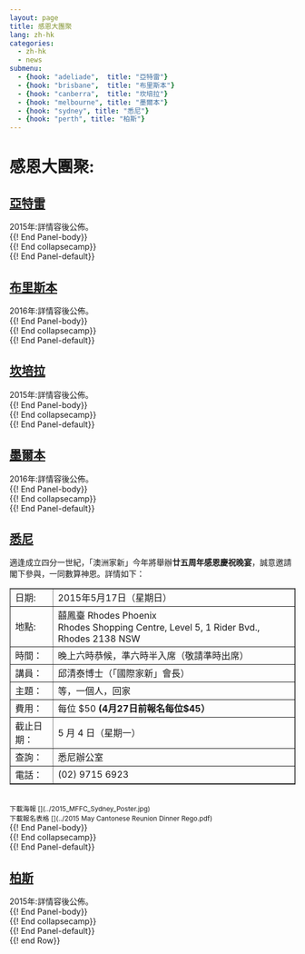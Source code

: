 ```yaml
---
layout: page
title: 感恩大團聚 
lang: zh-hk
categories: 
  - zh-hk
  - news
submenu:
  - {hook: "adeliade",  title: "亞特雷"}
  - {hook: "brisbane",  title: "布里斯本"}
  - {hook: "canberra",  title: "坎培拉"} 
  - {hook: "melbourne", title: "墨爾本"}
  - {hook: "sydney", title: "悉尼"}
  - {hook: "perth", title: "柏斯"}
---
```

  
感恩大團聚:  
============
<div class="panel-group" id="m-panel">
<div class="panel panel-default">
<div class="panel-heading">
<div class="panel-title">
<a name="adeliade" data-toggle="collapse" data-parent="#m-panel"
href="#adeliadeinfo"><h2>亞特雷</h2></a>
</div>
</div>
<div id="adeliadeinfo" class="collapse">
<div class="panel-body">
2015年:詳情容後公佈。
</div> {{! End Panel-body}}
</div> {{! End collapsecamp}}
</div> {{! End Panel-default}}
<div class="panel panel-default">
<div class="panel-heading">
<div class="panel-title">
<a name="brisbane" data-toggle="collapse" data-parent="#m-panel"
href="#brisbaneinfo"><h2>布里斯本</h2></a>
</div>
</div>
<div id="brisbaneinfo" class="collapse">
<div class="panel-body">
2016年:詳情容後公佈。
</div> {{! End Panel-body}}
</div> {{! End collapsecamp}}
</div> {{! End Panel-default}}
<div class="panel panel-default">
<div class="panel-heading">
<div class="panel-title">
<a name="canberra" data-toggle="collapse" data-parent="#m-panel"
href="#canberrainfo"><h2>坎培拉</h2></a>
</div>
</div>
<div id="canberrainfo" class="collapse">
<div class="panel-body">
2015年:詳情容後公佈。
</div> {{! End Panel-body}}
</div> {{! End collapsecamp}}
</div> {{! End Panel-default}}
<div class="panel panel-default">
<div class="panel-heading">
<div class="panel-title">
<a name="melbourne" data-toggle="collapse" data-parent="#m-panel"
href="#melbourneinfo"><h2>墨爾本</h2></a>
</div>
</div>
<div id="melbourneinfo" class="collapse">
<div class="panel-body">
2016年:詳情容後公佈。
</div> {{! End Panel-body}}
</div> {{! End collapsecamp}}
</div> {{! End Panel-default}}
<div class="panel panel-default">
<div class="panel-heading">
<div class="panel-title">
<a name="sydney" data-toggle="collapse" data-parent="#m-panel"
href="#sydneyinfo"><h2>悉尼</h2></a>
</div>
</div>
<div id="sydneyinfo" class="collapse">
<div class="panel-body">
適逢成立四分一世紀，「澳洲家新」今年將舉辦<span style="font-weight: bold;" >廿五周年感恩慶祝晚宴</span>，誠意邀請閣下參與，一同數算神恩。詳情如下：<br>
<table style="text-align: left; width: 100%;" border="1"
 cellpadding="5" cellspacing="0">
  <tbody>
    <tr>
      <td style="width: 15%;">日期:</td>
      <td>2015年5月17日（星期日）</td>
    </tr>
    <tr>
      <td>地點:</td>
      <td>囍鳳臺 Rhodes Phoenix<br>Rhodes Shopping Centre, Level 5, 1 Rider Bvd., Rhodes 2138 NSW</td>
    </tr>
    <tr>
      <td>時間：</td>
      <td>晚上六時恭候，準六時半入席（敬請準時出席）</td>
    </tr>
    <tr>
      <td>講員：</td>
      <td>邱清泰博士（「國際家新」會長）</td>
    </tr>
    <tr>
      <td>主題：</td>
      <td>等，一個人，回家</td>
    </tr>
    <tr>
      <td>費用：</td>
      <td>每位 $50 <span style="font-weight: bold;" >(4月27日前報名每位$45）</span></td>
    </tr>
	<tr>
      <td>截止日期：</td>
      <td>5 月 4 日（星期一）</td>
    </tr> 
	<tr>
      <td>查詢：</td>
      <td>悉尼辦公室</td>
    </tr>
	<tr>
      <td>電話：</td>
      <td>(02) 9715 6923</td>
    </tr>
  </tbody>
</table>
<br>
<small>下載海報
[<span class="glyphicon glyphicon-picture"></span>](../2015_MFFC_Sydney_Poster.jpg)</small><br>
<small>下載報名表格
[<span class="glyphicon glyphicon-download-alt"></span>](../2015 May Cantonese Reunion Dinner Rego.pdf)</small>
</div> {{! End Panel-body}}
</div> {{! End collapsecamp}}
</div> {{! End Panel-default}}
<div class="panel panel-default">
<div class="panel-heading">
<div class="panel-title">
<a name="perth" data-toggle="collapse" data-parent="#m-panel"
href="#perthinfo"><h2>柏斯</h2></a>
</div>
</div>
<div id="perthinfo" class="collapse">
<div class="panel-body">
2015年:詳情容後公佈。
</div> {{! End Panel-body}}
</div> {{! End collapsecamp}}
</div> {{! End Panel-default}}
</div> {{! end Row}}  


